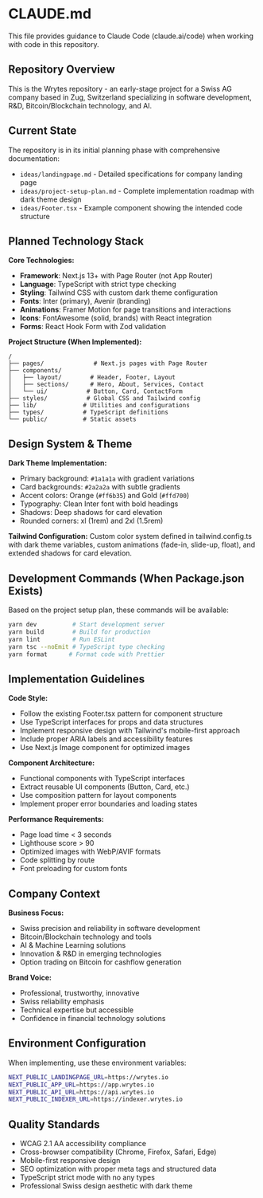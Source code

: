 # CLAUDE.md

This file provides guidance to Claude Code (claude.ai/code) when working with code in this repository.

## Repository Overview

This is the Wrytes repository - an early-stage project for a Swiss AG company based in Zug, Switzerland specializing in software development, R&D, Bitcoin/Blockchain technology, and AI.

## Current State

The repository is in its initial planning phase with comprehensive documentation:
- `ideas/landingpage.md` - Detailed specifications for company landing page
- `ideas/project-setup-plan.md` - Complete implementation roadmap with dark theme design
- `ideas/Footer.tsx` - Example component showing the intended code structure

## Planned Technology Stack

**Core Technologies:**
- **Framework**: Next.js 13+ with Page Router (not App Router)
- **Language**: TypeScript with strict type checking
- **Styling**: Tailwind CSS with custom dark theme configuration
- **Fonts**: Inter (primary), Avenir (branding)
- **Animations**: Framer Motion for page transitions and interactions
- **Icons**: FontAwesome (solid, brands) with React integration
- **Forms**: React Hook Form with Zod validation

**Project Structure (When Implemented):**
```
/
├── pages/              # Next.js pages with Page Router
├── components/
│   ├── layout/        # Header, Footer, Layout
│   ├── sections/      # Hero, About, Services, Contact
│   └── ui/           # Button, Card, ContactForm
├── styles/           # Global CSS and Tailwind config
├── lib/             # Utilities and configurations
├── types/           # TypeScript definitions
└── public/          # Static assets
```

## Design System & Theme

**Dark Theme Implementation:**
- Primary background: `#1a1a1a` with gradient variations
- Card backgrounds: `#2a2a2a` with subtle gradients
- Accent colors: Orange (`#ff6b35`) and Gold (`#ffd700`)
- Typography: Clean Inter font with bold headings
- Shadows: Deep shadows for card elevation
- Rounded corners: xl (1rem) and 2xl (1.5rem)

**Tailwind Configuration:**
Custom color system defined in tailwind.config.ts with dark theme variables, custom animations (fade-in, slide-up, float), and extended shadows for card elevation.

## Development Commands (When Package.json Exists)

Based on the project setup plan, these commands will be available:
```bash
yarn dev          # Start development server
yarn build        # Build for production
yarn lint         # Run ESLint
yarn tsc --noEmit # TypeScript type checking
yarn format      # Format code with Prettier
```

## Implementation Guidelines

**Code Style:**
- Follow the existing Footer.tsx pattern for component structure
- Use TypeScript interfaces for props and data structures
- Implement responsive design with Tailwind's mobile-first approach
- Include proper ARIA labels and accessibility features
- Use Next.js Image component for optimized images

**Component Architecture:**
- Functional components with TypeScript interfaces
- Extract reusable UI components (Button, Card, etc.)
- Use composition pattern for layout components
- Implement proper error boundaries and loading states

**Performance Requirements:**
- Page load time < 3 seconds
- Lighthouse score > 90
- Optimized images with WebP/AVIF formats
- Code splitting by route
- Font preloading for custom fonts

## Company Context

**Business Focus:**
- Swiss precision and reliability in software development
- Bitcoin/Blockchain technology and tools
- AI & Machine Learning solutions
- Innovation & R&D in emerging technologies
- Option trading on Bitcoin for cashflow generation

**Brand Voice:**
- Professional, trustworthy, innovative
- Swiss reliability emphasis
- Technical expertise but accessible
- Confidence in financial technology solutions

## Environment Configuration

When implementing, use these environment variables:
```bash
NEXT_PUBLIC_LANDINGPAGE_URL=https://wrytes.io
NEXT_PUBLIC_APP_URL=https://app.wrytes.io
NEXT_PUBLIC_API_URL=https://api.wrytes.io
NEXT_PUBLIC_INDEXER_URL=https://indexer.wrytes.io
```

## Quality Standards

- WCAG 2.1 AA accessibility compliance
- Cross-browser compatibility (Chrome, Firefox, Safari, Edge)
- Mobile-first responsive design
- SEO optimization with proper meta tags and structured data
- TypeScript strict mode with no any types
- Professional Swiss design aesthetic with dark theme